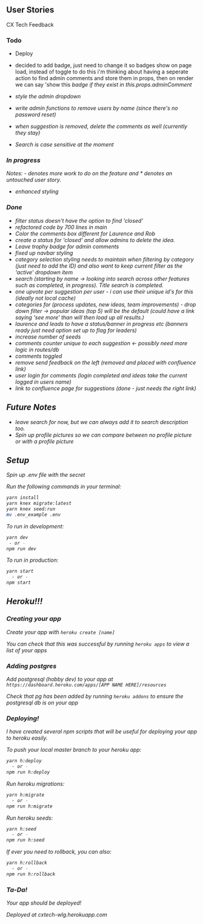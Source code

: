 ## User Stories

CX Tech Feedback

### Todo

- Deploy

- decided to add badge, just need to change it so badges show on page load, instead of toggle
  to do this i'm thinking about having a seperate action to find admin comments and store them in props, then on render we can
  say 'show this <i> badge if they exist in this.props.adminComment

- style the admin dropdown

- write admin functions to remove users by name (since there's no password reset)

- when suggestion is removed, delete the comments as well (currently they stay)

- Search is case sensitive at the moment

### In progress

Notes: - denotes more work to do on the feature and \* denotes an untouched user story.

- enhanced styling

### Done

- filter status doesn't have the option to find 'closed'
- refactored code by 700 lines in main
- Color the comments box different for Laurence and Rob
- create a status for 'closed' and allow admins to delete the idea.
- Leave trophy badge for admin comments
- fixed up navbar styling
- category selection styling needs to maintain when filtering by category (just need to add the ID) and also want to keep current filter as the 'active' dropdown item
- search (starting by name -> looking into search across other features such as completed, in progress). Title search is completed.
- one upvote per suggestion per user - i can use their unique id's for this (ideally not local cache)
- categories for (process updates, new ideas, team improvements) - drop down filter -> popular ideas (top 5) will be the default (could have a link saying 'see more' than will then load up all results.)
- laurence and leads to have a status/banner in progress etc (banners ready just need option set up to flag for leaders)
- increase number of seeds
- comments counter unique to each suggestion <- possibly need more logic in routes/db
- comments toggled
- remove send feedback on the left (removed and placed with confluence link)
- user login for comments (login completed and ideas take the current logged in users name)
- link to confluence page for suggestions (done - just needs the right link)

## Future Notes

- leave search for now, but we can always add it to search description too.
- Spin up profile pictures so we can compare between no profile picture or with a profile picture

## Setup

Spin up .env file with the secret

Run the following commands in your terminal:

```sh
yarn install
yarn knex migrate:latest
yarn knex seed:run
mv .env_example .env
```

To run in development:

```sh
yarn dev
 - or -
npm run dev

```

To run in production:

```sh
yarn start
  - or -
npm start
```

## Heroku!!!

### Creating your app

Create your app with `heroku create [name]`

You can check that this was successful by running `heroku apps` to view a list of your apps

### Adding postgres

Add postgresql (hobby dev) to your app at `https://dashboard.heroku.com/apps/[APP NAME HERE]/resources`

Check that pg has been added by running `heroku addons` to ensure the postgresql db is on your app

### Deploying!

I have created several npm scripts that will be useful for deploying your app to heroku easily.

To push your local master branch to your heroku app:

```sh
yarn h:deploy
  - or -
npm run h:deploy
```

Run heroku migrations:

```sh
yarn h:migrate
  - or -
npm run h:migrate
```

Run heroku seeds:

```sh
yarn h:seed
  - or -
npm run h:seed
```

If ever you need to rollback, you can also:

```sh
yarn h:rollback
  - or -
npm run h:rollback
```

### Ta-Da!

Your app should be deployed!

Deployed at cxtech-wlg.herokuapp.com
